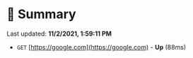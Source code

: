 # 📖 Summary
Last updated: **11/2/2021, 1:59:11 PM**

- `GET` [https://google.com](https://google.com) - **Up** (88ms)
